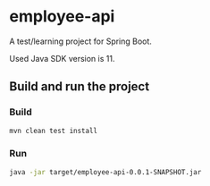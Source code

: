 # employee-api
A test/learning project for Spring Boot.

Used Java SDK version is 11.

## Build and run the project
### Build
```sh
mvn clean test install
```

### Run
```sh
java -jar target/employee-api-0.0.1-SNAPSHOT.jar
```